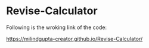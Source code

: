 # Revise-Calculator

Following is the wroking link of the code:

https://milindgupta-creator.github.io/Revise-Calculator/
